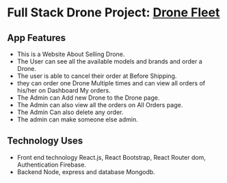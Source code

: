 # Full Stack Drone Project: [Drone Fleet](https://drone-fleet.netlify.app/)

## App Features
* This is a Website About Selling Drone.
* The User can see all the available models and brands and order a Drone.
* The user is able to cancel their order at Before Shipping.
* they can order one Drone Multiple times and can view all orders of his/her on Dashboard My orders.
* The Admin can Add new Drone to the Drone page.
* The Admin can also view all the orders on All Orders page.
* The Admin Can also delete any order.
* The admin can make someone else admin.


## Technology Uses
* Front end technology React.js, React Bootstrap, React Router dom, Authentication Firebase.
* Backend Node, express and database Mongodb.